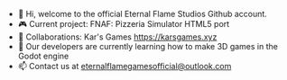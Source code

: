 - 👋 Hi, welcome to the official Eternal Flame Studios Github account.
- 🎮 Current project: FNAF: Pizzeria Simulator HTML5 port
- 🤝 Collaborations: Kar's Games https://karsgames.xyz
- 🌱 Our developers are currently learning how to make 3D games in the Godot engine
- 📫 Contact us at eternalflamegamesofficial@outlook.com

